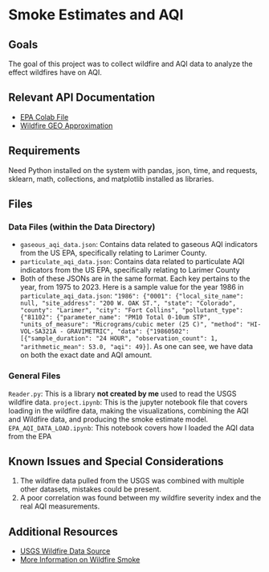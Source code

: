 # Smoke Estimates and AQI 

## Goals 
The goal of this project was to collect wildfire and AQI data to analyze the effect wildfires have on AQI. 

## Relevant API Documentation

- [EPA Colab File](https://colab.research.google.com/drive/1bxl9qrb_52RocKNGfbZ5znHVqFDMkUzf)
- [Wildfire GEO Approximation](https://colab.research.google.com/drive/1qNI6hji8CvDeBsnLDAhJXvaqf2gcg8UV)
## Requirements
Need Python installed on the system with pandas, json, time, and requests, sklearn, math, collections, and matplotlib installed as libraries. 

## Files

### Data Files (within the Data Directory)
- `gaseous_aqi_data.json`: Contains data related to gaseous AQI indicators from the US EPA, specifically relating to Larimer County.
- `particulate_aqi_data.json`:  Contains data related to particulate AQI indicators from the US EPA, specifically relating to Larimer County
- Both of these JSONs are in the same format. Each key pertains to the year, from 1975 to 2023. Here is a sample value for the year 1986 in `particulate_aqi_data.json`: `"1986": {"0001": {"local_site_name": null, "site_address": "200 W. OAK ST.", "state": "Colorado", "county": "Larimer", "city": "Fort Collins", "pollutant_type": {"81102": {"parameter_name": "PM10 Total 0-10um STP", "units_of_measure": "Micrograms/cubic meter (25 C)", "method": "HI-VOL-SA321A - GRAVIMETRIC", "data": {"19860502": [{"sample_duration": "24 HOUR", "observation_count": 1, "arithmetic_mean": 53.0, "aqi": 49}]`. As one can see, we have data on both the exact date and AQI amount. 

### General Files
`Reader.py`: This is a library **not created by me** used to read the USGS wildfire data.
`project.ipynb`: This is the jupyter notebook file that covers loading in the wildfire data, making the visualizations, combining the AQI and Wildfire data, and producing the smoke estimate model. 
`EPA_AQI_DATA_LOAD.ipynb`: This notebook covers how I loaded the AQI data from the EPA

## Known Issues and Special Considerations

1. The wildfire data pulled from the USGS was combined with multiple other datasets, mistakes could be present. 
2. A poor correlation was found between my wildfire severity index and the real AQI measurements. 

## Additional Resources

- [USGS Wildfire Data Source](https://www.sciencebase.gov/catalog/item/61aa537dd34eb622f699df81)
- [More Information on Wildfire Smoke](https://www.epa.gov/air-quality/wildfires-and-smoke)
